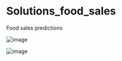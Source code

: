 # Solutions_food_sales
Food sales predictions

![image](https://user-images.githubusercontent.com/81306499/143471689-e9e7944e-9ad3-47a7-8ffc-9e08ada299fb.png)


![image](https://user-images.githubusercontent.com/81306499/143471754-2c789103-c7f5-4e6e-bb13-c8d0fab15890.png)

